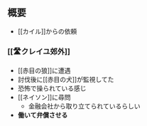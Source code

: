 ## 概要

- [[カイル]]からの依頼
 
### [[🛣️クレイユ郊外]]

- [[赤目の狼]]に遭遇
- 討伐後に[[赤目の犬]]が監視してた
- 恐怖で操られている感じ
- [[ネイソン]]に尋問
	- 金融会社から取り立てられているらしい
- **働いて弁償させる**